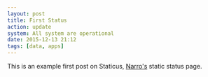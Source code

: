 ```yaml
---
layout: post
title: First Status
action: update
system: All system are operational
date: 2015-12-13 21:12
tags: [data, apps]
---
```


This is an example first post on Staticus, [Narro's](//narro.co) static status page.
